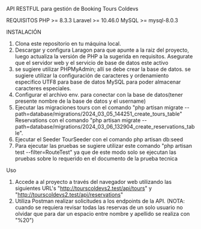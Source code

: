 API RESTFUL para gestión de Booking Tours Coldevs

REQUISITOS
PHP >= 8.3.3
Laravel >= 10.46.0
MySQL >= mysql-8.0.3

INSTALACIÓN

1. Clona este repositorio en tu máquina local.
2. Descargar y configura Laragon para que apunte a la raiz del proyecto, luego actualiza la versión de PHP a la sugerida en requisitos. Asegurate que el servidor web y el servicio de base de datos este activo 
3. se sugiere utilizar PHPMyAdmin; allí se debe crear la base de datos. se sugiere utilizar la configuración de caracteres y ordenamiento especifico UTF8 para base de datos MySQL para poder almacenar caracteres especiales.
4. Configurar el archivo env. para conectar con la base de datos(tener presente nombre de la base de datos y el username)
5. Ejecutar las migraciones 
    tours con el comando "php artisan migrate --path=database/migrations/2024_03_05_144251_create_tours_table"
    Reservations con el comando "php artisan migrate --path=database/migrations/2024_03_06_132904_create_reservations_table".
6. Ejecutar el Seeder TourSeeder con el comando php artisan db:seed
7. Para ejecutar las pruebas se sugiere utilizar este comando "php artisan test --filter=RouteTest" ya que de este modo solo se ejecutan las pruebas sobre lo requerido en el documento de la prueba tecnica

Uso
1. Accede a al proyecto a través del navegador web utilizando las siguientes URL's "http://tourscoldevs2.test/api/tours" y "http://tourscoldevs2.test/api/reservations"
2. Utiliza Postman realizar solicitudes a los endpoints de la API.
(NOTA: cuando se requiera revisar todas las reservas de un solo usuario no olvidar que para dar un espacio entre nombre y apellido se realiza con "%20")
